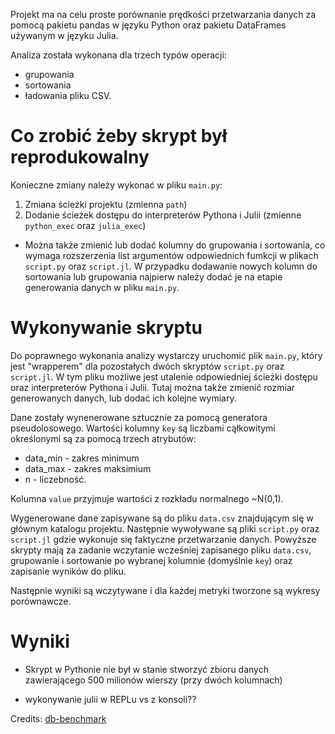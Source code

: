 Projekt ma na celu proste porównanie prędkości przetwarzania danych za pomocą pakietu pandas w języku Python oraz pakietu DataFrames używanym w języku Julia.

Analiza została wykonana dla trzech typów operacji:
* grupowania
* sortowania
* ładowania pliku CSV.


# Co zrobić żeby skrypt był reprodukowalny
Konieczne zmiany należy wykonać w pliku `main.py`:
1. Zmiana ścieżki projektu (zmienna `path`)
2. Dodanie ścieżek dostępu do interpreterów Pythona i Julii (zmienne `python_exec` oraz `julia_exec`)

* Można także zmienić lub dodać kolumny do grupowania i sortowania, co wymaga rozszerzenia list argumentów odpowiednich fumkcji w plikach `script.py` oraz `script.jl`. W przypadku dodawanie nowych kolumn do sortowania lub grupowania najpierw należy dodać je na etapie generowania danych w pliku `main.py`.

# Wykonywanie skryptu
Do poprawnego wykonania analizy wystarczy uruchomić plik `main.py`, który jest "wrapperem" dla pozostałych dwóch skryptów `script.py` oraz `script.jl`. W tym pliku możliwe jest utalenie odpowiedniej ścieżki dostępu oraz interpreterów Pythona i Julii. Tutaj można także zmienić rozmiar generowanych danych, lub dodać ich kolejne wymiary.

Dane zostały wynenerowane sztucznie za pomocą generatora pseudolosowego. Wartości kolumny `key` są liczbami cąłkowitymi określonymi są za pomocą trzech atrybutów: 
* data_min - zakres minimum
* data_max - zakres maksimium
* n - liczebność.

Kolumna `value` przyjmuje wartości z rozkładu normalnego ~N(0,1).

Wygenerowane dane zapisywane są do pliku `data.csv` znajdującym się w głównym katalogu projektu. Następnie wywoływane są pliki `script.py` oraz `script.jl` gdzie wykonuje się faktyczne przetwarzanie danych. Powyższe skrypty mają za zadanie wczytanie wcześniej zapisanego pliku `data.csv`, grupowanie i sortowanie po wybranej kolumnie (domyślnie `key`) oraz zapisanie wyników do pliku. 

Następnie wyniki są wczytywane i dla każdej metryki tworzone są wykresy porównawcze.
 


# Wyniki
* Skrypt w Pythonie nie był w stanie stworzyć zbioru danych zawierającego 500 milionów wierszy (przy dwóch kolumnach)

* wykonywanie julii w REPLu vs z konsoli??

Credits: [db-benchmark](https://github.com/h2oai/db-benchmark)